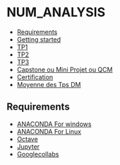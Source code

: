 # NUM_ANALYSIS
<!-- START doctoc generated TOC please keep comment here to allow auto update -->
<!-- DON'T EDIT THIS SECTION, INSTEAD RE-RUN doctoc TO UPDATE -->


- [Requirements](#requirements)
- [Getting started](#getting-started)
- [TP1][TP1]
- [TP2][TP2]
- [TP3][TP3]
- [Capstone ou Mini Projet ou QCM](#Capstone)
- [Certification](#Certification)
- [Moyenne des Tps DM](#Moyenne)

<!-- END doctoc generated TOC please keep comment here to allow auto update -->

## Requirements

* [ANACONDA For windows][ANACONDA] 
* [ANACONDA For Linux][ANACONDA]
* [Octave][oct]
* [Jupyter][Jup]
* [Googlecollabs][clb]





[ANACONDA]: https://www.anaconda.com/products/individual
[Jup]: https://jupyter.org/
[oct]: https://www.gnu.org/software/octave/index
[TP1]: https://github.com/nevermind78/NUM_ANALYSIS/tree/master/TP1
[TP2]: https://github.com/nevermind78/NUM_ANALYSIS/tree/master/TP2
[TP3]: https://github.com/nevermind78/NUM_ANALYSIS/tree/main/TP3
[cdi]: https://learn.datacamp.com/courses/writing-efficient-python-code
[lcp]: https://learn.datacamp.com/courses/object-oriented-programming-in-python
[fun]: https://learn.datacamp.com/courses/writing-functions-in-python
[clb]:https://colab.research.google.com/notebooks/intro.ipynb

